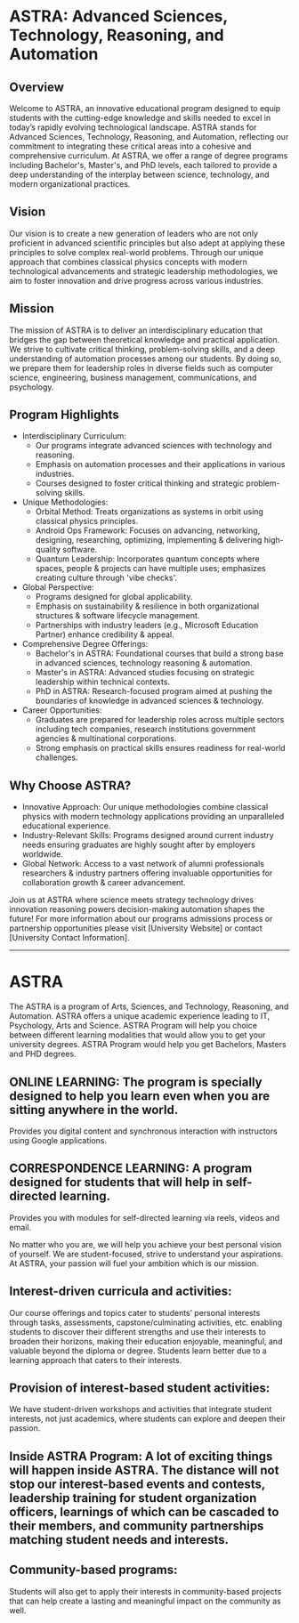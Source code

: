 # ASTRA: Advanced Sciences, Technology, Reasoning, and Automation
## Overview
Welcome to ASTRA, an innovative educational program designed to equip students with the cutting-edge knowledge and skills needed to excel in today’s rapidly evolving technological landscape. ASTRA stands for Advanced Sciences, Technology, Reasoning, and Automation, reflecting our commitment to integrating these critical areas into a cohesive and comprehensive curriculum. At ASTRA, we offer a range of degree programs including Bachelor's, Master's, and PhD levels, each tailored to provide a deep understanding of the interplay between science, technology, and modern organizational practices.
## Vision
Our vision is to create a new generation of leaders who are not only proficient in advanced scientific principles but also adept at applying these principles to solve complex real-world problems. Through our unique approach that combines classical physics concepts with modern technological advancements and strategic leadership methodologies, we aim to foster innovation and drive progress across various industries.
## Mission
The mission of ASTRA is to deliver an interdisciplinary education that bridges the gap between theoretical knowledge and practical application. We strive to cultivate critical thinking, problem-solving skills, and a deep understanding of automation processes among our students. By doing so, we prepare them for leadership roles in diverse fields such as computer science, engineering, business management, communications, and psychology.
## Program Highlights
- Interdisciplinary Curriculum:
   - Our programs integrate advanced sciences with technology and reasoning.
   - Emphasis on automation processes and their applications in various industries.
   - Courses designed to foster critical thinking and strategic problem-solving skills.
- Unique Methodologies:
   - Orbital Method: Treats organizations as systems in orbit using classical physics principles.
   - Android Ops Framework: Focuses on advancing, networking, designing, researching, optimizing, implementing & delivering high-quality software.
   - Quantum Leadership: Incorporates quantum concepts where spaces,
people & projects can have multiple uses; emphasizes creating culture through 'vibe checks'.
- Global Perspective:
   - Programs designed for global applicability.
   - Emphasis on sustainability & resilience in both organizational structures & software lifecycle management.
   - Partnerships with industry leaders (e.g., Microsoft Education Partner) enhance credibility & appeal.
- Comprehensive Degree Offerings:
   - Bachelor's in ASTRA: Foundational courses that build a strong base in advanced sciences, technology reasoning & automation.
   - Master's in ASTRA: Advanced studies focusing on strategic leadership within technical contexts.
   - PhD in ASTRA: Research-focused program aimed at pushing the boundaries of knowledge in advanced sciences & technology.
- Career Opportunities:
  - Graduates are prepared for leadership roles across multiple sectors including tech companies, research institutions government agencies & multinational corporations.
  - Strong emphasis on practical skills ensures readiness for real-world challenges.
## Why Choose ASTRA?
- Innovative Approach: Our unique methodologies combine classical physics with modern technology applications providing an unparalleled educational experience.
- Industry-Relevant Skills: Programs designed around current industry needs ensuring graduates are highly sought after by employers worldwide.
- Global Network: Access to a vast network of alumni professionals researchers & industry partners offering invaluable opportunities for collaboration growth & career advancement.


Join us at ASTRA where science meets strategy technology drives innovation reasoning powers decision-making automation shapes the future!
For more information about our programs admissions process or partnership opportunities please visit [University Website] or contact [University Contact Information].

---

# ASTRA
The ASTRA is a program of Arts, Sciences, and Technology, Reasoning, and Automation. ASTRA offers a unique academic experience leading to IT, Psychology, Arts and Science. 
ASTRA Program will help you choice between different learning modalities that would allow you to get your university degrees. ASTRA Program would help you get Bachelors, Masters and PHD degrees. 

## ONLINE LEARNING: The program is specially designed to help you learn even when you are sitting anywhere in the world. 
Provides you digital content and synchronous interaction with instructors using Google applications.

## CORRESPONDENCE LEARNING: A program designed for students that will help in self-directed learning.
Provides you with modules for self-directed learning via reels, videos and email.

No matter who you are, we will help you achieve your best personal vision of yourself. We are student-focused, strive to understand your aspirations. At ASTRA, your passion will fuel your ambition which is our mission.

## Interest-driven curricula and activities:
Our course offerings and topics cater to students’ personal interests through tasks, assessments, capstone/culminating activities, etc. enabling students to discover their different strengths and use their interests to broaden their horizons, making their education enjoyable, meaningful, and valuable beyond the diploma or degree. Students learn better due to a learning approach that caters to their interests.

## Provision of interest-based student activities: 
We have student-driven workshops and activities that integrate student interests, not just academics, where students can explore and deepen their passion.

## Inside ASTRA Program: A lot of exciting things will happen inside ASTRA. The distance will not stop our interest-based events and contests, leadership training for student organization officers, learnings of which can be cascaded to their members, and community partnerships matching student needs and interests.

## Community-based programs: 
Students will also get to apply their interests in community-based projects that can help create a lasting and meaningful impact on the community as well. 
